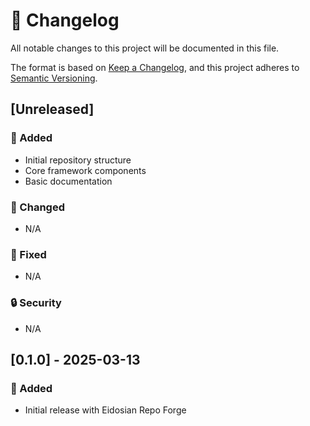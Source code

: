 # 📝 Changelog

All notable changes to this project will be documented in this file.

The format is based on [Keep a Changelog](https://keepachangelog.com/en/1.0.0/),
and this project adheres to [Semantic Versioning](https://semver.org/spec/v2.0.0.html).

## [Unreleased]

### 🚀 Added
- Initial repository structure
- Core framework components
- Basic documentation

### 🔧 Changed
- N/A

### 🐛 Fixed
- N/A

### 🔒 Security
- N/A

## [0.1.0] - 2025-03-13

### 🚀 Added
- Initial release with Eidosian Repo Forge
